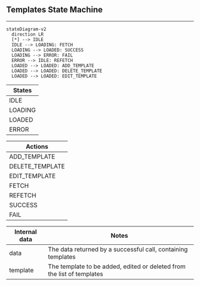 ## Templates State Machine

---

```mermaid
stateDiagram-v2
  direction LR
  [*] --> IDLE
  IDLE --> LOADING: FETCH
  LOADING --> LOADED: SUCCESS
  LOADING --> ERROR: FAIL
  ERROR --> IDLE: REFETCH
  LOADED --> LOADED: ADD_TEMPLATE
  LOADED --> LOADED: DELETE_TEMPLATE
  LOADED --> LOADED: EDIT_TEMPLATE
```

| States  |
| ------- |
| IDLE    |
| LOADING |
| LOADED  |
| ERROR   |

| Actions         |
| --------------- |
| ADD_TEMPLATE    |
| DELETE_TEMPLATE |
| EDIT_TEMPLATE   |
| FETCH           |
| REFETCH         |
| SUCCESS         |
| FAIL            |

| Internal data | Notes                                                                  |
| ------------- | ---------------------------------------------------------------------- |
| data          | The data returned by a successful call, containing templates           |
| template      | The template to be added, edited or deleted from the list of templates |
